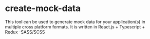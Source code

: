 # create-mock-data
This tool can be used to generate mock data for your application(s) in multiple cross platform formats. It is written in React.js + Typescript + Redux -SASS/SCSS
